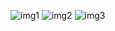 ![img1](https://user-images.githubusercontent.com/55213609/80259743-ae715e80-865c-11ea-80d0-caada4f456c7.png)
![img2](https://user-images.githubusercontent.com/55213609/80259793-d19c0e00-865c-11ea-8c92-86ecf9242c87.png)
![img3](https://user-images.githubusercontent.com/55213609/80259825-e082c080-865c-11ea-8356-5aab88680186.png)
